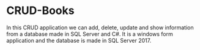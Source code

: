 # CRUD-Books
In this CRUD application we can add, delete, update and show information from a database made in SQL Server and C#. It is a windows form application and the database is made in SQL Server 2017.

